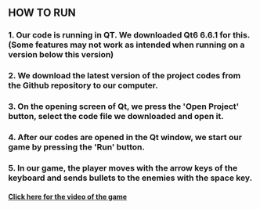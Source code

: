 ## HOW TO RUN
### 1. Our code is running in QT. We downloaded Qt6 6.6.1 for this. (Some features may not work as intended when running on a version below this version)
### 2. We download the latest version of the project codes from the Github repository to our computer. 
### 3. On the opening screen of Qt, we press the 'Open Project' button, select the code file we downloaded and open it.
### 4. After our codes are opened in the Qt window, we start our game by pressing the 'Run' button.
### 5. In our game, the player moves with the arrow keys of the keyboard and sends bullets to the enemies with the space key.
#### [Click here for the video of the game](https://drive.google.com/file/d/1tpcYHgthLx0o0OlupZpAIhaoXN_2qpST/view)
